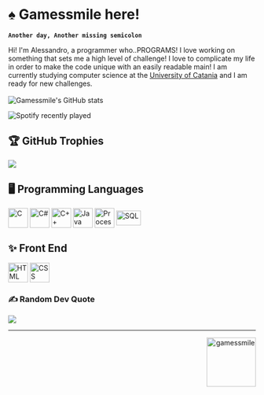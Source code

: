 # ♠️ Gamessmile here!

**`Another day, Another missing semicolon`**

Hi! I'm Alessandro, a programmer who..PROGRAMS! I love working on something that sets me a high level of challenge! I love to complicate my life in order to make the code unique with an easily readable main! I am currently studying computer science at the <a href=http://web.dmi.unict.it/corsi/l-31>University of Catania</a> and I am ready for new challenges.
<br><br>
![Gamessmile's GitHub stats](https://github-readme-stats.vercel.app/api?username=Gamessmile&show_icons=true&theme=radical)
<br>

![Spotify recently played](https://spotify-recently-played-readme.vercel.app/api?user=4le4a9o9acrcyandrfkxl06ko&count=1)
<br>
## 🏆 GitHub Trophies
![](https://github-profile-trophy.vercel.app/?username=Gamessmile&theme=radical&no-frame=false&no-bg=true&margin-w=4)



## 🖥️ Programming Languages
<p align= "left">
 <a href="https://it.wikipedia.org/wiki/C_(linguaggio_di_programmazione)" target="blank"><img align=center src="https://seeklogo.com/images/C/c-programming-language-logo-9B32D017B1-seeklogo.com.png" alt="C" height="40" /></a>
 <a href="https://it.wikipedia.org/wiki/C_sharp" target="blank"><img align=center src="https://seeklogo.com/images/C/c-sharp-c-logo-02F17714BA-seeklogo.com.png" alt="C#" height="40" /></a>
 <a href="https://it.wikipedia.org/wiki/C%2B%2B" target="blank"><img align=center src="https://seeklogo.com/images/C/c-logo-43CE78FF9C-seeklogo.com.png" alt="C++" height="40" /></a>
 <a href="https://it.wikipedia.org/wiki/java" target="blank"><img align=center src="https://seeklogo.com/images/J/java-logo-7F8B35BAB3-seeklogo.com.png" alt="Java" height="40" /></a>
 <a href="https://processing.org/" target="blank"><img align=center src="https://upload.wikimedia.org/wikipedia/commons/c/cb/Processing_2021_logo.svg" alt="Processing" height="40" /></a>
 <a href="https://it.wikipedia.org/wiki/Structured_Query_Language" target="blank"><img align=center src="https://seeklogo.com/images/S/sql-logo-C370DEA066-seeklogo.com.png" alt="SQL" height="30" width="50"/></a>

 ##  ✨ Front End
<p align= "left">
  <a href="https://it.wikipedia.org/wiki/HTML" target="blank"><img align=center src="https://seeklogo.com/images/H/html5-logo-EF92D240D7-seeklogo.com.png" alt="HTML" height="40" /></a>
  <a href="https://it.wikipedia.org/wiki/CSS" target="blank"><img align=center src="https://seeklogo.com/images/C/css3-logo-8724075274-seeklogo.com.png" alt="CSS" height="40" /></a>

### ✍️ Random Dev Quote
![](https://quotes-github-readme.vercel.app/api?type=horizontal&theme=radical)



<hr>

<p align="right"> <img width="100" src="https://komarev.com/ghpvc/?username=gamessmile&label=Profile%20views&color=a926d9&style=for-the-badge" alt="gamessmile" /> </p>




